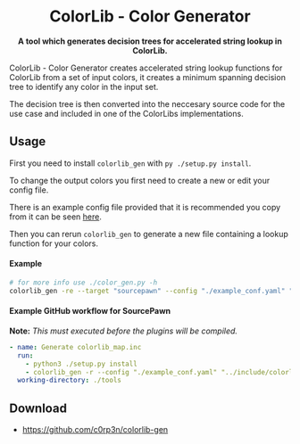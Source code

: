 <h1 align="center">
    ColorLib - Color Generator
</h1>
<p align="center">
    <strong>A tool which generates decision trees for accelerated string lookup
    in ColorLib.</strong>
</p>

ColorLib - Color Generator creates accelerated string lookup functions for
ColorLib from a set of input colors, it creates a minimum spanning decision tree
to identify any color in the input set.

The decision tree is then converted into the neccesary source code for the use
case and included in one of the ColorLibs implementations.

## Usage
First you need to install `colorlib_gen` with `py ./setup.py install`.

To change the output colors you first need to create a new or edit your config
file.

There is an example config file provided that it is recommended you copy from it
can be seen [here](example_conf.yaml).

Then you can rerun `colorlib_gen` to generate a new file containing a lookup
function for your colors.

#### Example
```bash
# for more info use ./color_gen.py -h
colorlib_gen -re --target "sourcepawn" --config "./example_conf.yaml" "./colorlib_map.inc"
```

#### Example GitHub workflow for SourcePawn
__Note:__ _This must executed before the plugins will be compiled._
```yaml
- name: Generate colorlib_map.inc
  run:
    - python3 ./setup.py install
    - colorlib_gen -r --config "./example_conf.yaml" "../include/colorlib_map.inc"
  working-directory: ./tools
```

## Download
 - https://github.com/c0rp3n/colorlib-gen
